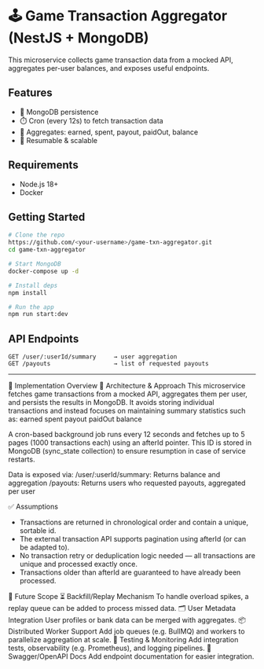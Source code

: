 # 🕹️ Game Transaction Aggregator (NestJS + MongoDB)

This microservice collects game transaction data from a mocked API, aggregates per-user balances, and exposes useful endpoints.

## Features
- 🧠 MongoDB persistence
- ⏱️ Cron (every 12s) to fetch transaction data
- 🧾 Aggregates: earned, spent, payout, paidOut, balance
- 🔄 Resumable & scalable

## Requirements
- Node.js 18+
- Docker

## Getting Started
```bash
# Clone the repo
https://github.com/<your-username>/game-txn-aggregator.git
cd game-txn-aggregator

# Start MongoDB
docker-compose up -d

# Install deps
npm install

# Run the app
npm run start:dev
```

## API Endpoints
```http
GET /user/:userId/summary     → user aggregation
GET /payouts                  → list of requested payouts
```

---

📘 Implementation Overview
🧩 Architecture & Approach
This microservice fetches game transactions from a mocked API, aggregates them per user, and persists the results in MongoDB. It avoids storing individual transactions and instead focuses on maintaining summary statistics such as:
earned
spent
payout
paidOut
balance

A cron-based background job runs every 12 seconds and fetches up to 5 pages (1000 transactions each) using an afterId pointer. This ID is stored in MongoDB (sync_state collection) to ensure resumption in case of service restarts.

Data is exposed via:
/user/:userId/summary: Returns balance and aggregation
/payouts: Returns users who requested payouts, aggregated per user

✅ Assumptions
- Transactions are returned in chronological order and contain a unique, sortable id.
- The external transaction API supports pagination using afterId (or can be adapted to).
- No transaction retry or deduplication logic needed — all transactions are unique and processed exactly once.
- Transactions older than afterId are guaranteed to have already been processed.

🔮 Future Scope
⏳ Backfill/Replay Mechanism
To handle overload spikes, a replay queue can be added to process missed data.
🗂️ User Metadata Integration
User profiles or bank data can be merged with aggregates.
📦 Distributed Worker Support
Add job queues (e.g. BullMQ) and workers to parallelize aggregation at scale.
🧪 Testing & Monitoring
Add integration tests, observability (e.g. Prometheus), and logging pipelines.
🧰 Swagger/OpenAPI Docs
Add endpoint documentation for easier integration.







